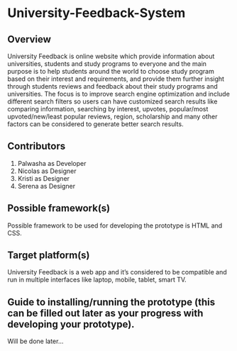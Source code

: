 # University-Feedback-System
## Overview
University Feedback is online website which provide information about universities, students and study programs to everyone and the main purpose is to help students around the world to choose study program based on their interest and requirements, and provide them further insight through students reviews and feedback about their study programs and universities. The focus is to improve search engine optimization and include different search filters so users can have customized search results like comparing information, searching by interest, upvotes, popular/most upvoted/new/least popular reviews, region, scholarship and many other factors can be considered to generate better search results. 
## Contributors
1. Palwasha as Developer
2. Nicolas as Designer
3. Kristi as Designer
4. Serena as Designer
## Possible framework(s)
Possible framework to be used for developing the prototype is HTML and CSS.
## Target platform(s) 
University Feedback is a web app and it’s considered to be compatible and run in multiple interfaces like laptop, mobile, tablet, smart TV.
## Guide to installing/running the prototype (this can be filled out later as your progress with developing your prototype). 
Will be done later...
